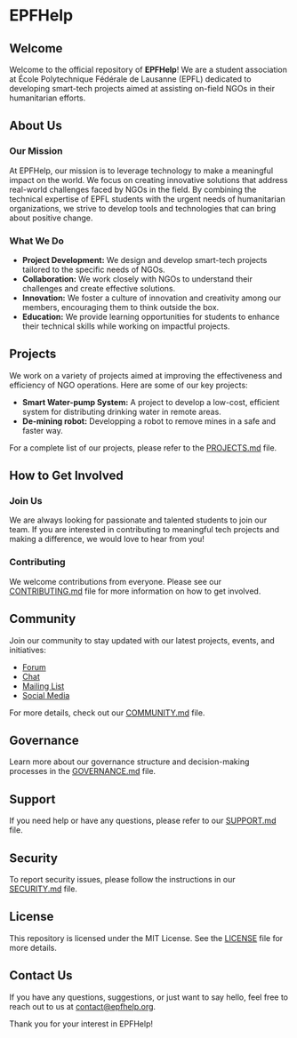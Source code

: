 # EPFHelp

## Welcome

Welcome to the official repository of **EPFHelp**! We are a student association at École Polytechnique Fédérale de Lausanne (EPFL) dedicated to developing smart-tech projects aimed at assisting on-field NGOs in their humanitarian efforts.

## About Us

### Our Mission

At EPFHelp, our mission is to leverage technology to make a meaningful impact on the world. We focus on creating innovative solutions that address real-world challenges faced by NGOs in the field. By combining the technical expertise of EPFL students with the urgent needs of humanitarian organizations, we strive to develop tools and technologies that can bring about positive change.

### What We Do

- **Project Development:** We design and develop smart-tech projects tailored to the specific needs of NGOs.
- **Collaboration:** We work closely with NGOs to understand their challenges and create effective solutions.
- **Innovation:** We foster a culture of innovation and creativity among our members, encouraging them to think outside the box.
- **Education:** We provide learning opportunities for students to enhance their technical skills while working on impactful projects.

## Projects

We work on a variety of projects aimed at improving the effectiveness and efficiency of NGO operations. Here are some of our key projects:

- **Smart Water-pump System:** A project to develop a low-cost, efficient system for distributing drinking water in remote areas.
- **De-mining robot:** Developping a robot to remove mines in a safe and faster way.
<!--
- **Smart Water Monitoring System:** A project to develop a low-cost, efficient system for monitoring water quality in remote areas.
- **Healthcare Data Management:** A tool to help NGOs manage and analyze health data to improve patient outcomes.
- **Renewable Energy Solutions:** Developing sustainable energy solutions to power NGO operations in off-grid locations.
-->
For a complete list of our projects, please refer to the [PROJECTS.md](PROJECTS.md) file.

## How to Get Involved

### Join Us

We are always looking for passionate and talented students to join our team. If you are interested in contributing to meaningful tech projects and making a difference, we would love to hear from you!

### Contributing

We welcome contributions from everyone. Please see our [CONTRIBUTING.md](CONTRIBUTING.md) file for more information on how to get involved.

## Community

Join our community to stay updated with our latest projects, events, and initiatives:

- [Forum](link)
- [Chat](link)
- [Mailing List](link)
- [Social Media](link)

For more details, check out our [COMMUNITY.md](COMMUNITY.md) file.

## Governance

Learn more about our governance structure and decision-making processes in the [GOVERNANCE.md](GOVERNANCE.md) file.

## Support

If you need help or have any questions, please refer to our [SUPPORT.md](SUPPORT.md) file.

## Security

To report security issues, please follow the instructions in our [SECURITY.md](SECURITY.md) file.

## License

This repository is licensed under the MIT License. See the [LICENSE](LICENSE) file for more details.

## Contact Us

If you have any questions, suggestions, or just want to say hello, feel free to reach out to us at [contact@epfhelp.org](mailto:info@epfhelp.ch).

Thank you for your interest in EPFHelp!
